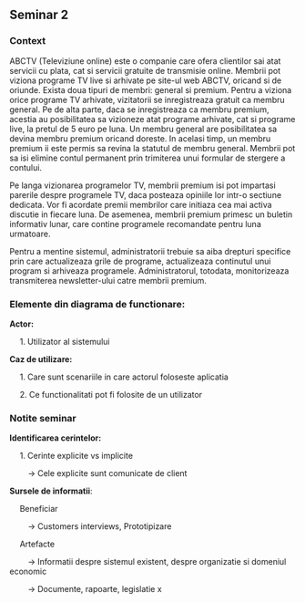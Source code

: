 ## Seminar 2

### Context

ABCTV (Televiziune online) este o companie care ofera clientilor sai atat servicii cu plata, cat si servicii gratuite de transmisie online. Membrii pot viziona programe TV live si arhivate pe site-ul web ABCTV, oricand si de oriunde.
Exista doua tipuri de membri: general si premium. Pentru a viziona orice programe TV arhivate,  vizitatorii se inregistreaza gratuit ca membru general. Pe de alta parte, daca se inregistreaza ca membru premium, acestia au posibilitatea sa vizioneze atat programe arhivate, cat si programe live, la pretul de 5 euro pe luna. Un membru general are posibilitatea sa devina membru premium oricand doreste. In acelasi timp, un membru premium ii este permis sa revina la statutul de membru general. Membrii pot sa isi elimine contul permanent prin trimiterea unui formular de stergere a contului.

Pe langa vizionarea programelor TV, membrii premium isi pot impartasi parerile despre programele TV, daca posteaza opiniile lor intr-o sectiune dedicata. Vor fi acordate premii membrilor care initiaza cea mai activa discutie in fiecare luna. De asemenea, membrii premium primesc un buletin informativ lunar, care contine programele recomandate pentru luna urmatoare. 

Pentru a mentine sistemul, administratorii trebuie sa aiba drepturi specifice prin care actualizeaza grile de programe, actualizeaza continutul unui program si arhiveaza programele. Administratorul, totodata, monitorizeaza transmiterea newsletter-ului catre membrii premium.

### Elemente din diagrama de functionare:

**Actor:**

&emsp; 1. Utilizator al sistemului

**Caz de utilizare:**

&emsp; 1. Care sunt scenariile in care actorul foloseste aplicatia

&emsp; 2. Ce functionalitati pot fi folosite de un utilizator

### Notite seminar

**Identificarea cerintelor:**

&emsp; 1. Cerinte explicite vs implicite

&emsp;&emsp; -> Cele explicite sunt comunicate de client

**Sursele de informatii**:

&emsp; Beneficiar

&emsp;&emsp; -> Customers interviews, Prototipizare

&emsp; Artefacte

&emsp;&emsp; -> Informatii despre sistemul existent, despre organizatie si domeniul economic

&emsp;&emsp; -> Documente, rapoarte, legislatie
x